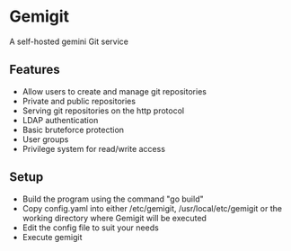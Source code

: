 # Gemigit

A self-hosted gemini Git service

## Features

* Allow users to create and manage git repositories
* Private and public repositories
* Serving git repositories on the http protocol
* LDAP authentication
* Basic bruteforce protection
* User groups
* Privilege system for read/write access

## Setup

* Build the program using the command "go build"
* Copy config.yaml into either /etc/gemigit, /usr/local/etc/gemigit or the working directory where Gemigit will be executed
* Edit the config file to suit your needs
* Execute gemigit
